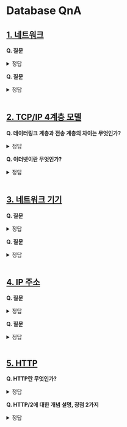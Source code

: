 # Database QnA

## [1. 네트워크](https://github.com/DE-multi/CS_study/blob/main/Network/1.%20%EB%84%A4%ED%8A%B8%EC%9B%8C%ED%81%AC%EA%B8%B0%EC%B4%88.md)  
  
**Q. 질문**  
<details>
<summary>정답</summary>
<br>  

</details>

**Q. 질문**    
<details>
<summary>정답</summary>
<br>

</details>
<br>

## [2. TCP/IP 4계층 모델](https://github.com/DE-multi/CS_study/blob/main/Network/2.%20TCP_IP%204%EA%B3%84%EC%B8%B5%20%EB%AA%A8%EB%8D%B8.md)

**Q. 데이터링크 계층과 전송 계층의 차이는 무엇인가?**  
<details>
<summary>정답</summary>
<br>
  
  **데이터링크 계층**
  - 물리 계층과 네트워크 계층 사이에서 중간 다리 역할, 소프웨어와 하드웨어를 연결
  - 직접 연결된 서로 다른 2개의 네트워크 장치 간의 데이터 전송을 담당하는 계층
  - 프레임이라는 데이터 단위로 전송이 이루어진다.
  - MAC, LLC
  - 흐름제어, 오류제어, 회선제어 기능 제공
  
  **전송 계층**
  - 애플리케이션과 인터넷 계층 사이의 데이터가 전달 될 때 중계 역할
  - 송신자와 수신자를 연결하는 통신 서비스 제공
  - 패킷이라는 데이터 단위로 전송이 이루어진다.
  - TCP, UDP
  - 연결 지향 데이터 스트림 지원, 신뢰성
  - 흐름제어, 오류제어 기능 제공
  
  **두 계층 간의 오류제어, 흐름제어 차이**
  - 데이터링크 계층에서는 논리적으로 1:1로 연결 호스트 사이의 전송, 직접 묶여있는 호스트-노드 또는 노드-노드 사이에서 오류 제어, 흐름 제어를 제공
  - 전송 계층에서는 논리적으로 1:1로 연결된 송신과 수신 호스트 사이의 전송, End to End로 양 끝에 있는 호스트 사이에서 오류 제어, 흐름 제어
  


</details>

**Q. 이더넷이란 무엇인가?**  
<details>
<summary>정답</summary>  
<br>
  
  **특징**
  - 이더넷은 로컬 환경의 컴퓨터 및 기타 장치들을 네트워크에 연결하기 위해 개발된 통신 표준이다.
  - LAN(Local Area Network)을 위해 개발된 근거리 유선 네트워크 통신망 기술로 IEEE 802.3 표준으로 정의되어 있다.
  - CSMA/CD 프로토콜 사용 : 반이중화 통신으로 호스트가 채널 상태 감시하며 충돌 회피하는 네트워킹 방식
  
  **장점**
  - 적은 용량의 데이터를 전송할 때 성능이 우수하다
  - 네트워크 구조가 단순하고 설치 비용이 저렴하고 관리가 쉽다
  
  **단점**
  - 네트워크 사용 시에 신호 때문에 충돌 발생
  - 충돌 발생 시 네트워크 지연 발생
  - 부하가 증가하면 충돌 횟수도 증가
  
  

</details>
<br>
  
## [3. 네트워크 기기](https://github.com/DE-multi/CS_study/blob/main/Network/3.%20%EB%84%A4%ED%8A%B8%EC%9B%8C%ED%81%AC%20%EA%B8%B0%EA%B8%B0.md)
  
**Q. 질문**  
<details>
<summary>정답</summary>
<br>
  

</details>

**Q. 질문**  
<details>
<summary>정답</summary>
<br>


</details>
<br>
  
## [4. IP 주소]()
  
**Q. 질문**  
<details>
<summary>정답</summary>
<br>


</details>

**Q. 질문**  
<details>
<summary>정답</summary>
<br>


</details>
<br>

## [5. HTTP](https://github.com/DE-multi/CS_study/blob/main/Network/5.%20HTTP.md)
  
**Q. HTTP란 무엇인가?**  
<details>
<summary>정답</summary>
<br>
  
  **개념**
  - HTTP는 Hyper Text Transfer Protocol의 약자로 웹 상에서 데이터를 전송하기 위한 프로토콜이다.
  - 요청과 응답의 방식으로 작동한다.
  - 연결 상태를 유지하지 않는 비연결성 프로토콜이다.
  - TCP/IP를 이용하는 응용프로토콜이다.  
  
  **장점**
  - 이해하기 쉽고, 간단하다.
  - 확장이 용이하다.
  - 무상태, 비연결성으로 빠르고 가벼운 통신 가능
  
  **발전과정**
  - HTTP/0.9 : GET 메서드만 존재, HTML파일만 전송가능, 응답형태는 파일 자체로 응답
  - HTTP/1.0 : 버전정보 및 상태코드 추가, 헤더 개념 추가
  - HTTP/1.1 : 일정시간 연결유지, Pipelining 기능 추가
  - HTTP/2 : 바이너리 프로토콜, 멀티스트림, 우선순위 설정가능, 헤더압축, 서버푸시
  - HTTP/3 : Google에서 개발한 QUIC 기반으로 동작, UDP 기반


</details>

**Q. HTTP/2에 대한 개념 설명, 장점 2가지**  
<details>
<summary>정답</summary>
<br>
  
  **개념**  
  HTTP/2는 HTTP/1.n 보다 지연 시간을 줄이고 응답 시간을 더 빠르게 할 수 있게 되었으며 멀티스트림, 리소스 우선순위 설정, 서버푸시, 헤더압축 등의 기능이 추가되어 HTTP/1.n버전의 성능을 개선한 프로토콜이다.
  
  **장점**
  - 여러개의 스트림을 사용하여 송수신하기 때문에 더 빠르게 송수신이 가능해졌으며, 특정 패킷이 손실되어도 다른 스트림은 이상없이 동작할 수 있다.
  - 클라이언트가 요청하지 않아도 서버에서 필요하다고 판단되는 파일을 미리 푸시해 줄 수 있어 성능면에서 우수하다.

</details>
